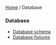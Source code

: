 [Home](README.md) / Database

### Database

- [Database schema](database/schema.md)
- [Database fixtures](database/fixtures.md)
